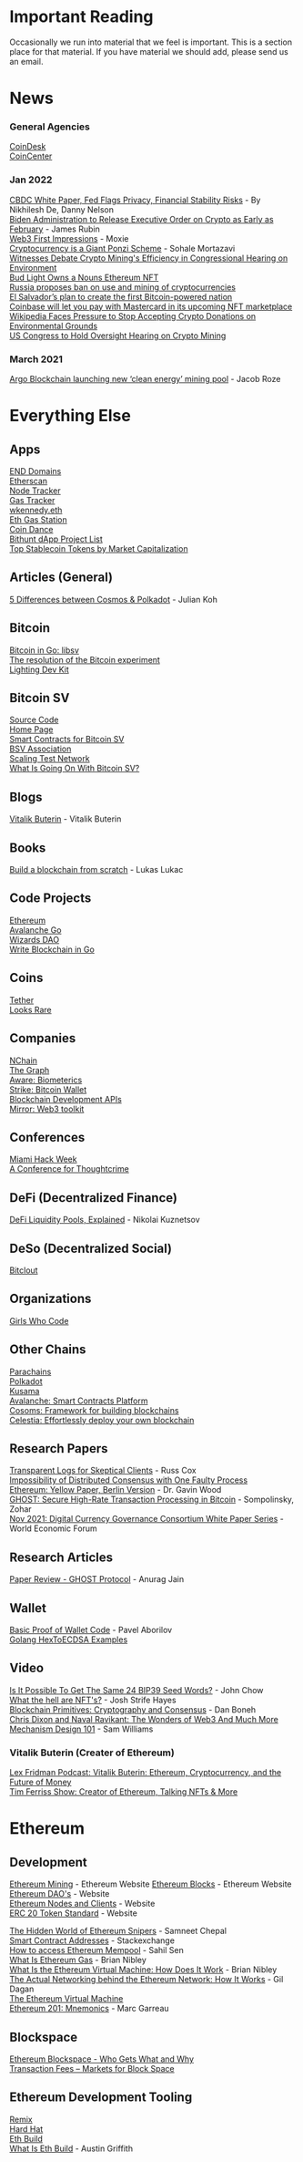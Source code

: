 # Important Reading

Occasionally we run into material that we feel is important. This is a section place for that material. If you have material we should add, please send us an email.

# News

### General Agencies
[CoinDesk](https://www.coindesk.com/)  
[CoinCenter](https://www.coincenter.org/)  

### Jan 2022

[CBDC White Paper, Fed Flags Privacy, Financial Stability Risks](https://www.coindesk.com/policy/2022/01/20/federal-reserve-highlights-privacy-financial-stability-concerns-in-cbdc-white-paper) - By Nikhilesh De, Danny Nelson  
[Biden Administration to Release Executive Order on Crypto as Early as February](https://www.coindesk.com/policy/2022/01/24/biden-administration-to-release-executive-order-on-crypto-as-early-as-february-report) - James Rubin  
[Web3 First Impressions](https://moxie.org/2022/01/07/web3-first-impressions.html) - Moxie  
[Cryptocurrency is a Giant Ponzi Scheme](https://jacobinmag.com/2022/01/cryptocurrency-scam-blockchain-bitcoin-economy-decentralization) - Sohale Mortazavi  
[Witnesses Debate Crypto Mining's Efficiency in Congressional Hearing on Environment](https://www.coindesk.com/policy/2022/01/21/witnesses-debate-crypto-minings-efficiency-in-congressional-hearing-on-environment)  
[Bud Light Owns a Nouns Ethereum NFT](https://decrypt.co/90860/bud-light-nouns-ethereum-nft-super-bowl-ad)  
[Russia proposes ban on use and mining of cryptocurrencies](https://www.cnbc.com/2022/01/20/russian-central-bank-proposes-banning-cryptocurrencies-crypto-mining.html)  
[El Salvador’s plan to create the first Bitcoin-powered nation](https://fortune.com/2022/01/19/el-salvador-bitcoin-economy-distressed-debt)  
[Coinbase will let you pay with Mastercard in its upcoming NFT marketplace](https://www.theverge.com/2022/1/18/22889359/coinbase-mastercard-nft-marketplace-payments)  
[Wikipedia Faces Pressure to Stop Accepting Crypto Donations on Environmental Grounds](https://www.coindesk.com/business/2022/01/12/wikipedia-faces-pressure-to-stop-accepting-crypto-donations-on-environmental-grounds)  
[US Congress to Hold Oversight Hearing on Crypto Mining](https://www.coindesk.com/policy/2022/01/06/us-congress-organizing-oversight-hearing-on-crypto-minings-environmental-footprint-report)  

### March 2021
[Argo Blockchain launching new ‘clean energy’ mining pool](https://coingeek.com/argo-blockchain-launching-new-clean-energy-mining-pool) - Jacob Roze  



# Everything Else

## Apps
[END Domains](https://app.ens.domains/)  
[Etherscan](https://etherscan.io/)  
[Node Tracker](https://etherscan.io/nodetracker)  
[Gas Tracker](https://etherscan.io/gastracker)  
[wkennedy.eth](https://etherscan.io/address/0x01D398ECb403BE33Cd6ED8c9Fefa1712Be48d8d8)  
[Eth Gas Station](https://ethgasstation.info/)  
[Coin Dance](https://coin.dance/)  
[Bithunt dApp Project List](https://bithunt.com/explore)  
[Top Stablecoin Tokens by Market Capitalization](https://coinmarketcap.com/view/stablecoin/)  


## Articles (General)
[5 Differences between Cosmos & Polkadot](https://juliankoh.medium.com/5-differences-between-cosmos-polkadot-67f09535594b) - Julian Koh  


## Bitcoin
[Bitcoin in Go: libsv](https://github.com/libsv)  
[The resolution of the Bitcoin experiment](https://blog.plan99.net/the-resolution-of-the-bitcoin-experiment-dabb30201f7)  
[Lighting Dev Kit](https://lightningdevkit.org/)  


## Bitcoin SV
[Source Code](https://github.com/bitcoinsv/bsvd)  
[Home Page](https://bitcoinsv.io/)  
[Smart Contracts for Bitcoin SV](https://scrypt.io/)  
[BSV Association](https://bitcoinassociation.net/)  
[Scaling Test Network](https://bitcoinscaling.io/stats)  
[What Is Going On With Bitcoin SV?](https://www.coindesk.com/tech/2021/07/23/what-is-going-on-with-bitcoin-sv/)  


## Blogs
[Vitalik Buterin](https://vitalik.ca/) - Vitalik Buterin  


## Books
[Build a blockchain from scratch](https://web3coach.gumroad.com/l/build-a-blockchain-from-scratch-in-go) - Lukas Lukac  


## Code Projects
[Ethereum](https://github.com/ethereum/go-ethereum)  
[Avalanche Go](https://github.com/ava-labs/avalanchego)  
[Wizards DAO](https://github.com/wizardsdao/wizards)  
[Write Blockchain in Go](https://github.com/web3coach/the-blockchain-bar)  


## Coins
[Tether](https://tether.to/en/)  
[Looks Rare](https://coinmarketcap.com/currencies/looksrare/)  


## Companies
[NChain](https://nchain.com/)  
[The Graph](https://thegraph.com/en/)  
[Aware: Biometerics](https://www.aware.com/)  
[Strike: Bitcoin Wallet](https://strike.me/en/)  
[Blockchain Development APIs](https://infura.io/)  
[Mirror: Web3 toolkit](https://mirror.xyz/)  


## Conferences
[Miami Hack Week](https://www.miamihackweek.com/)  
[A Conference for Thoughtcrime](https://www.hereticon.com/)  


## DeFi (Decentralized Finance)
[DeFi Liquidity Pools, Explained](https://cointelegraph.com/explained/defi-liquidity-pools-explained) - Nikolai Kuznetsov  


## DeSo (Decentralized Social)
[Bitclout](https://bitclout.com)  


## Organizations
[Girls Who Code](https://girlswhocode.com/crypto)  


## Other Chains
[Parachains](https://parachains.info)  
[Polkadot](https://polkadot.network)  
[Kusama](https://kusama.network)  
[Avalanche: Smart Contracts Platform](https://www.avax.network/)  
[Cosoms: Framework for building blockchains](https://v1.cosmos.network/sdk)  
[Celestia: Effortlessly deploy your own blockchain](https://celestia.org/)


## Research Papers
[Transparent Logs for Skeptical Clients](https://research.swtch.com/tlog) - Russ Cox  
[Impossibility of Distributed Consensus with One Faulty Process](https://groups.csail.mit.edu/tds/papers/Lynch/jacm85.pdf)  
[Ethereum: Yellow Paper, Berlin Version](https://ethereum.github.io/yellowpaper/paper.pdf) - Dr. Gavin Wood  
[GHOST: Secure High-Rate Transaction Processing in Bitcoin](https://www.ifca.ai/pub/fc15/89750476.pdf) - Sompolinsky, Zohar  
[Nov 2021: Digital Currency Governance Consortium White Paper Series](https://www3.weforum.org/docs/WEF_Digital_Currency_Governance_Consortium_White_Paper_Series_2021.pdf) - World Economic Forum  


## Research Articles
[Paper Review - GHOST Protocol](http://ajainuary.com/2019/10/17/need-for-speed/) -  Anurag Jain  


## Wallet
[Basic Proof of Wallet Code](https://go.dev/play/p/A_66_Kz9tpl) - Pavel Aborilov  
[Golang HexToECDSA Examples](https://golang.hotexamples.com/examples/github.com.ethereum.go-ethereum.crypto/-/HexToECDSA/golang-hextoecdsa-function-examples.html)  


## Video
[Is It Possible To Get The Same 24 BIP39 Seed Words?](https://www.youtube.com/watch?v=hjRntYh0ot8) - John Chow  
[What the hell are NFT's?](https://www.youtube.com/watch?v=XwMjPWOailQ) - Josh Strife Hayes  
[Blockchain Primitives: Cryptography and Consensus](https://www.youtube.com/watch?v=3jPYk7ucrjo) - Dan Boneh  
[Chris Dixon and Naval Ravikant: The Wonders of Web3 And Much More](https://www.youtube.com/watch?v=DlNDYMNJ5zQ)  
[Mechanism Design 101](https://www.youtube.com/watch?v=gCFlGLbI_kE) - Sam Williams  

### Vitalik Buterin (Creater of Ethereum)
[Lex Fridman Podcast: Vitalik Buterin: Ethereum, Cryptocurrency, and the Future of Money](https://www.youtube.com/watch?v=3x1b_S6Qp2Q)  
[Tim Ferriss Show: Creator of Ethereum, Talking NFTs & More](https://www.youtube.com/watch?v=42uhsP4vvCE)  



# Ethereum

## Development
[Ethereum Mining](https://ethereum.org/en/developers/docs/consensus-mechanisms/pow/mining) - Ethereum Website
[Ethereum Blocks](https://ethereum.org/en/developers/docs/blocks) - Ethereum Website  
[Ethereum DAO's](https://ethereum.org/en/dao")  - Website  
[Ethereum Nodes and Clients](https://ethereum.org/en/developers/docs/nodes-and-clients) - Website  
[ERC 20 Token Standard](https://ethereum.org/en/developers/docs/standards/tokens/erc-20) - Website  

[The Hidden World of Ethereum Snipers](https://www.samchepal.com/the-hidden-world-of) - Samneet Chepal  
[Smart Contract Addresses](https://ethereum.stackexchange.com/questions/760/how-is-the-address-of-an-ethereum-contract-computed/761#761) - Stackexchange  
[How to access Ethereum Mempool](https://www.quicknode.com/guides/defi/how-to-access-ethereum-mempool) - Sahil Sen  
[What Is Ethereum Gas](https://www.sofi.com/learn/content/what-is-ethereum-gas) - Brian Nibley  
[What Is the Ethereum Virtual Machine: How Does It Work](https://www.sofi.com/learn/content/what-is-ethereum-virtual-machine) - Brian Nibley  
[The Actual Networking behind the Ethereum Network: How It Works](https://medium.com/orbs-network/the-actual-networking-behind-the-ethereum-network-how-it-works-6e147ca36b45) - Gil Dagan  
[The Ethereum Virtual Machine](https://cypherpunks-core.github.io/ethereumbook/13evm.html)  
[Ethereum 201: Mnemonics](https://wolovim.medium.com/ethereum-201-mnemonics-bb01a9108c38) - Marc Garreau  


## Blockspace
[Ethereum Blockspace - Who Gets What and Why](https://research.paradigm.xyz/ethereum-blockspace#overview-of-the-blockspace-market)  
[Transaction Fees – Markets for Block Space](https://www.bitcoinsuisse.com/research/decrypt/transaction-fees-markets-for-block-space)  


## Ethereum Development Tooling
[Remix](https://remix.ethereum.org/)  
[Hard Hat](https://hardhat.org/)  
[Eth Build](https://sandbox.eth.build/)  
[What Is Eth Build](https://www.youtube.com/watch?v=30pa790tIIA) - Austin Griffith  
